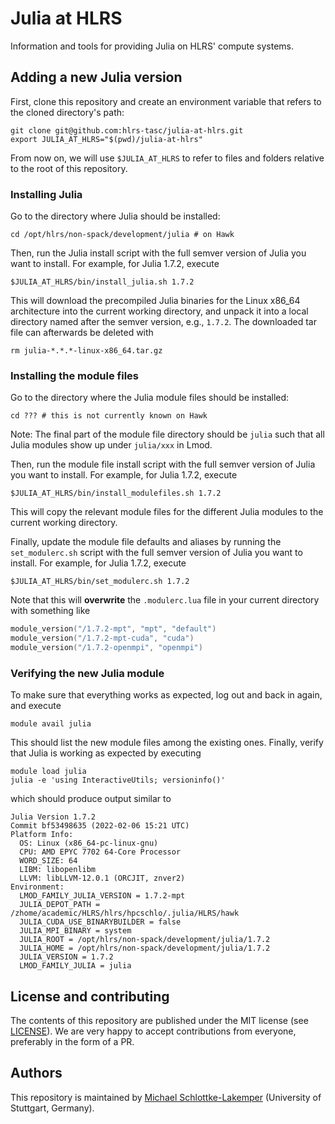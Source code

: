 # Julia at HLRS
Information and tools for providing Julia on HLRS' compute systems.


## Adding a new Julia version
First, clone this repository and create an environment variable that refers to
the cloned directory's path:
```shell
git clone git@github.com:hlrs-tasc/julia-at-hlrs.git
export JULIA_AT_HLRS="$(pwd)/julia-at-hlrs"
```
From now on, we will use `$JULIA_AT_HLRS` to refer to files and folders relative
to the root of this repository.

### Installing Julia
Go to the directory where Julia should be installed:
```shell
cd /opt/hlrs/non-spack/development/julia # on Hawk
```
Then, run the Julia install script with the full semver version of Julia you want to
install. For example, for Julia 1.7.2, execute
```shell
$JULIA_AT_HLRS/bin/install_julia.sh 1.7.2
```
This will download the precompiled Julia binaries for the Linux x86\_64
architecture into the current working directory, and unpack it into a local
directory named after the semver version, e.g., `1.7.2`. The downloaded tar file
can afterwards be deleted with
```shell
rm julia-*.*.*-linux-x86_64.tar.gz
```

### Installing the module files
Go to the directory where the Julia module files should be installed:
```shell
cd ??? # this is not currently known on Hawk
```
Note: The final part of the module file directory should be `julia` such that
all Julia modules show up under `julia/xxx` in Lmod.

Then, run the module file install script with the full semver version of Julia you want to
install. For example, for Julia 1.7.2, execute
```shell
$JULIA_AT_HLRS/bin/install_modulefiles.sh 1.7.2
```
This will copy the relevant module files for the different Julia modules to the
current working directory.

Finally, update the module file defaults and aliases by running the `set_modulerc.sh`
script with the full semver version of Julia you want to install. For example,
for Julia 1.7.2, execute
```shell
$JULIA_AT_HLRS/bin/set_modulerc.sh 1.7.2
```
Note that this will **overwrite** the `.modulerc.lua` file in your current
directory with something like
```lua
module_version("/1.7.2-mpt", "mpt", "default")
module_version("/1.7.2-mpt-cuda", "cuda")
module_version("/1.7.2-openmpi", "openmpi")
```

### Verifying the new Julia module
To make sure that everything works as expected, log out and back in again, and
execute
```shell
module avail julia
```
This should list the new module files among the existing ones. Finally, verify
that Julia is working as expected by executing
```shell
module load julia
julia -e 'using InteractiveUtils; versioninfo()'
```
which should produce output similar to
```
Julia Version 1.7.2
Commit bf53498635 (2022-02-06 15:21 UTC)
Platform Info:
  OS: Linux (x86_64-pc-linux-gnu)
  CPU: AMD EPYC 7702 64-Core Processor
  WORD_SIZE: 64
  LIBM: libopenlibm
  LLVM: libLLVM-12.0.1 (ORCJIT, znver2)
Environment:
  LMOD_FAMILY_JULIA_VERSION = 1.7.2-mpt
  JULIA_DEPOT_PATH = /zhome/academic/HLRS/hlrs/hpcschlo/.julia/HLRS/hawk
  JULIA_CUDA_USE_BINARYBUILDER = false
  JULIA_MPI_BINARY = system
  JULIA_ROOT = /opt/hlrs/non-spack/development/julia/1.7.2
  JULIA_HOME = /opt/hlrs/non-spack/development/julia/1.7.2
  JULIA_VERSION = 1.7.2
  LMOD_FAMILY_JULIA = julia
```


## License and contributing
The contents of this repository are published under the MIT license (see [LICENSE](LICENSE)). We are
very happy to accept contributions from everyone, preferably in the form of a PR.


## Authors
This repository is maintained by
[Michael Schlottke-Lakemper](https://www.hlrs.de/about-us/organization/divisions-departments/av/tasc/)
(University of Stuttgart, Germany).
